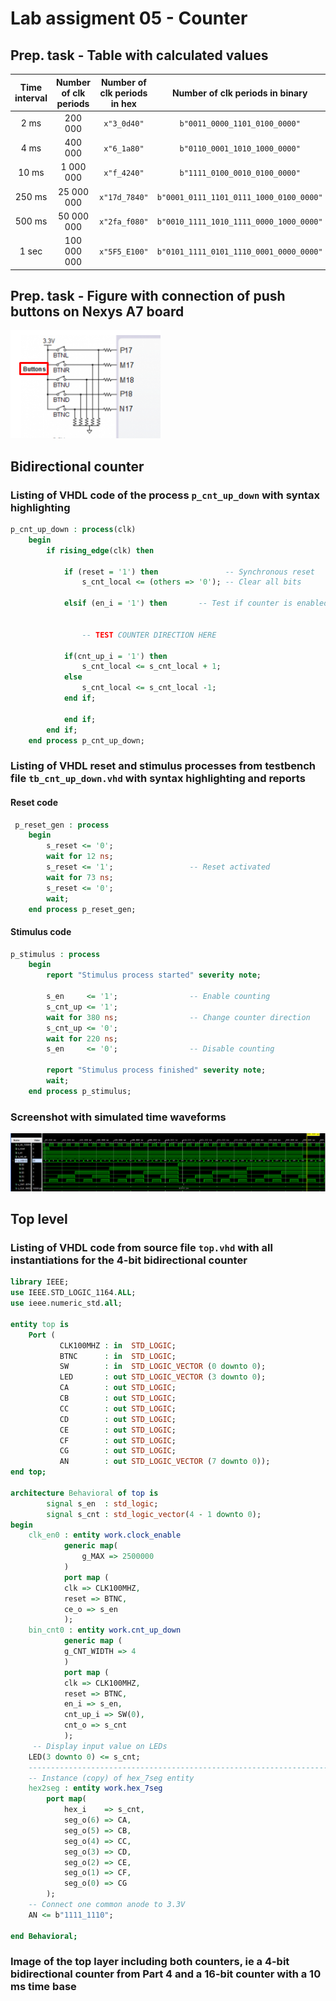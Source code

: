 # Lab assigment 05 - Counter

## Prep. task -  Table with calculated values

| **Time interval** | **Number of clk periods** | **Number of clk periods in hex** | **Number of clk periods in binary** |
| :-: | :-: | :-: | :-: |
| 2&nbsp;ms | 200 000 | `x"3_0d40"` | `b"0011_0000_1101_0100_0000"` |
| 4&nbsp;ms | 400 000 | `x"6_1a80"` | `b"0110_0001_1010_1000_0000"` |
| 10&nbsp;ms|1 000 000 | `x"f_4240"` | `b"1111_0100_0010_0100_0000"` |
| 250&nbsp;ms |25 000 000 | `x"17d_7840"` | `b"0001_0111_1101_0111_1000_0100_0000"` |
| 500&nbsp;ms |50 000 000 | `x"2fa_f080"` | `b"0010_1111_1010_1111_0000_1000_0000"` |
| 1&nbsp;sec | 100 000 000 | `x"5F5_E100"` | `b"0101_1111_0101_1110_0001_0000_0000"` |

## Prep. task - Figure with connection of push buttons on Nexys A7 board

![Nexys A7 board](images/buttons.png)


## Bidirectional counter

### Listing of VHDL code of the process `p_cnt_up_down` with syntax highlighting

```vhdl
p_cnt_up_down : process(clk)
    begin
        if rising_edge(clk) then
        
            if (reset = '1') then               -- Synchronous reset
                s_cnt_local <= (others => '0'); -- Clear all bits

            elsif (en_i = '1') then       -- Test if counter is enabled


                -- TEST COUNTER DIRECTION HERE

            if(cnt_up_i = '1') then
                s_cnt_local <= s_cnt_local + 1;
            else
                s_cnt_local <= s_cnt_local -1;
            end if;

            end if;
        end if;
    end process p_cnt_up_down;
```

### Listing of VHDL reset and stimulus processes from testbench file `tb_cnt_up_down.vhd` with syntax highlighting and reports

#### Reset code

```vhdl
 p_reset_gen : process
    begin
        s_reset <= '0';
        wait for 12 ns;
        s_reset <= '1';                 -- Reset activated
        wait for 73 ns;
        s_reset <= '0';
        wait;
    end process p_reset_gen;
```

####  Stimulus code

```vhdl
p_stimulus : process
    begin
        report "Stimulus process started" severity note;

        s_en     <= '1';                -- Enable counting
        s_cnt_up <= '1';
        wait for 380 ns;                -- Change counter direction
        s_cnt_up <= '0';
        wait for 220 ns;
        s_en     <= '0';                -- Disable counting

        report "Stimulus process finished" severity note;
        wait;
    end process p_stimulus;
```

### Screenshot with simulated time waveforms

![Graf](images/graf.png)

## Top level

### Listing of VHDL code from source file `top.vhd` with all instantiations for the 4-bit bidirectional counter

```vhdl
library IEEE;
use IEEE.STD_LOGIC_1164.ALL;
use ieee.numeric_std.all;

entity top is
    Port ( 
           CLK100MHZ : in  STD_LOGIC;
           BTNC      : in  STD_LOGIC;
           SW        : in  STD_LOGIC_VECTOR (0 downto 0);
           LED       : out STD_LOGIC_VECTOR (3 downto 0);
           CA        : out STD_LOGIC;
           CB        : out STD_LOGIC;
           CC        : out STD_LOGIC;
           CD        : out STD_LOGIC;
           CE        : out STD_LOGIC;
           CF        : out STD_LOGIC;
           CG        : out STD_LOGIC;
           AN        : out STD_LOGIC_VECTOR (7 downto 0));
end top;

architecture Behavioral of top is
        signal s_en  : std_logic;
        signal s_cnt : std_logic_vector(4 - 1 downto 0);
begin
    clk_en0 : entity work.clock_enable
            generic map(
                g_MAX => 2500000
            )
            port map (
            clk => CLK100MHZ,
            reset => BTNC,
            ce_o => s_en
            );
    bin_cnt0 : entity work.cnt_up_down
            generic map (
            g_CNT_WIDTH => 4
            )
            port map (
            clk => CLK100MHZ,
            reset => BTNC,
            en_i => s_en,
            cnt_up_i => SW(0),
            cnt_o => s_cnt   
            );
     -- Display input value on LEDs
    LED(3 downto 0) <= s_cnt;
    --------------------------------------------------------------------
    -- Instance (copy) of hex_7seg entity
    hex2seg : entity work.hex_7seg
        port map(
            hex_i    => s_cnt,
            seg_o(6) => CA,
            seg_o(5) => CB,
            seg_o(4) => CC,
            seg_o(3) => CD,
            seg_o(2) => CE,
            seg_o(1) => CF,
            seg_o(0) => CG
        );
    -- Connect one common anode to 3.3V
    AN <= b"1111_1110";
            
end Behavioral;
```

### Image of the top layer including both counters, ie a 4-bit bidirectional counter from Part 4 and a 16-bit counter with a 10 ms time base

